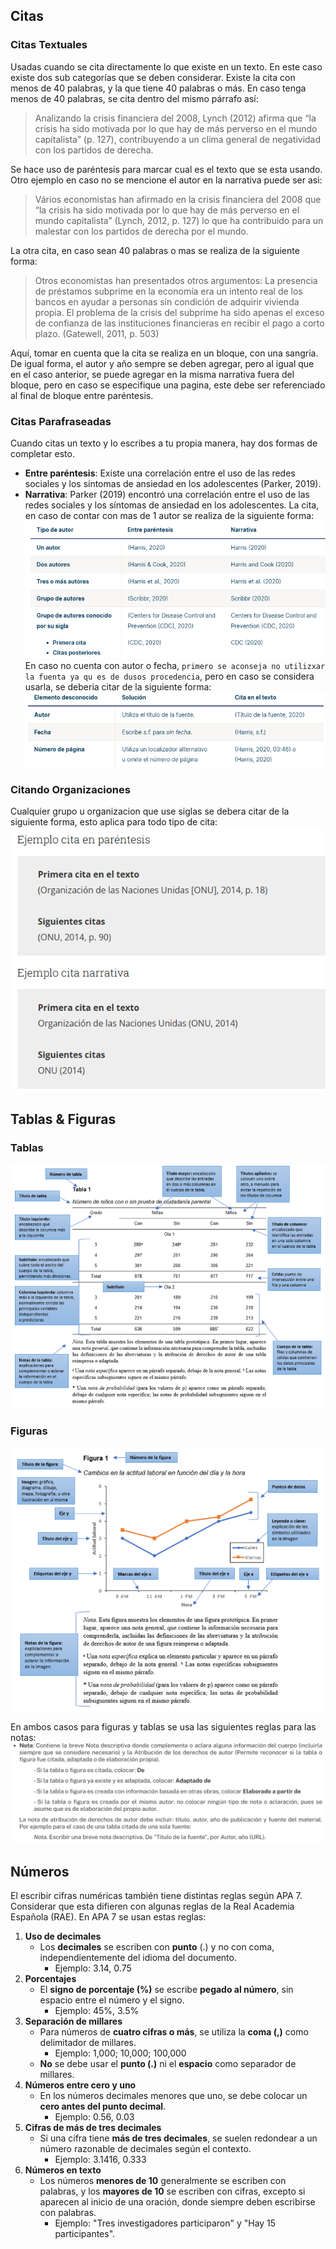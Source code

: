 ## Citas
### Citas Textuales
Usadas cuando se cita directamente lo que existe en un texto. En este caso existe dos sub categorías que se deben considerar. Existe la cita con menos de 40 palabras, y la que tiene 40 palabras o más.
En caso tenga menos de 40 palabras, se cita dentro del mismo párrafo así:

>Analizando la crisis financiera del 2008, Lynch (2012) afirma que “la crisis ha sido motivada por lo que hay de más perverso en el mundo capitalista” (p. 127), contribuyendo a un clima general de negatividad con los partidos de derecha.

Se hace uso de paréntesis para marcar cual es el texto que se esta usando.
Otro ejemplo en caso no se mencione el autor en la narrativa puede ser asi:

> Vários economistas han afirmado en la crisis financiera del 2008 que “la crisis ha sido motivada por lo que hay de más perverso en el mundo capitalista” (Lynch, 2012, p. 127) lo que ha contribuido para un malestar con los partidos de derecha por el mundo.

La otra cita, en caso sean 40 palabras o mas se realiza de la siguiente forma:

> Otros economistas han presentados otros argumentos:
	La presencia de préstamos subprime en la economía era un intento real de los bancos en ayudar a personas sin condición de adquirir vivienda propia. El problema de la crisis del subprime ha sido apenas el exceso de confianza de las instituciones financieras en recibir el pago a corto plazo. (Gatewell, 2011, p. 503)

Aquí, tomar en cuenta que la cita se realiza en un bloque, con una sangria. De igual forma, el autor y año sempre se deben agregar, pero al igual que en el caso anterior, se puede agregar en la misma narrativa fuera del bloque, pero en caso se especifique una pagina, este debe ser referenciado al final de bloque entre paréntesis.
### Citas Parafraseadas
Cuando citas un texto y lo escribes a tu propia manera, hay dos formas de completar esto.
- **Entre paréntesis**: Existe una correlación entre el uso de las redes sociales y los síntomas de ansiedad en los adolescentes (Parker, 2019).
- **Narrativa**: Parker (2019) encontró una correlación entre el uso de las redes sociales y los síntomas de ansiedad en los adolescentes.
La cita, en caso de contar con mas de 1 autor se realiza de la siguiente forma:
![](../Assets/Images/Pasted%20image%2020240927141645.png)
En caso no cuenta con autor o fecha, `primero se aconseja no utilizxar la fuenta ya qu es de dusos procedencia`, pero en caso se considera usarla, se deberia citar de la siguiente forma:
![](../Assets/Images/Pasted%20image%2020240927141809.png)
### Citando Organizaciones
Cualquier grupo u organizacion que use siglas se debera citar de la siguiente forma, esto aplica para todo tipo de cita:
 ![](../Assets/Images/Pasted%20image%2020240927145718.png)
## Tablas & Figuras
### Tablas
![](../Assets/Images/Pasted%20image%2020240927142100.png)
### Figuras
![](../Assets/Images/Pasted%20image%2020240927142113.png)

En ambos casos para figuras y tablas se usa las siguientes reglas para las notas:
![](../Assets/Images/Pasted%20image%2020250620124401.png)
## Números
El escribir cifras numéricas también tiene distintas reglas según APA 7. Considerar que esta difieren con algunas reglas de la Real Academia Española (RAE).
En APA 7 se usan estas reglas:
1. **Uso de decimales**
	- Los **decimales** se escriben con **punto** (.) y no con coma, independientemente del idioma del documento.
	    - Ejemplo: 3.14, 0.75
2. **Porcentajes**
	- El **signo de porcentaje (%)** se escribe **pegado al número**, sin espacio entre el número y el signo.
	    - Ejemplo: 45%, 3.5%
3. **Separación de millares**
	- Para números de **cuatro cifras o más**, se utiliza la **coma (,)** como delimitador de millares.
	    - Ejemplo: 1,000; 10,000; 100,000
	- **No** se debe usar el **punto (.)** ni el **espacio** como separador de millares.
4. **Números entre cero y uno**
	- En los números decimales menores que uno, se debe colocar un **cero antes del punto decimal**.
	    - Ejemplo: 0.56, 0.03
 5. **Cifras de más de tres decimales**
	- Si una cifra tiene **más de tres decimales**, se suelen redondear a un número razonable de decimales según el contexto.
	    - Ejemplo: 3.1416, 0.333
6. **Números en texto**
	- Los números **menores de 10** generalmente se escriben con palabras, y los **mayores de 10** se escriben con cifras, excepto si aparecen al inicio de una oración, donde siempre deben escribirse con palabras.
	    - Ejemplo: "Tres investigadores participaron" y "Hay 15 participantes".